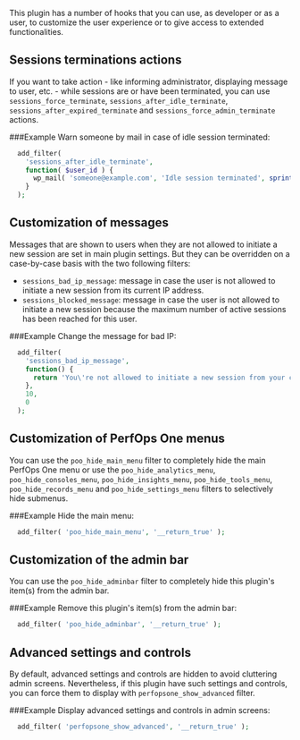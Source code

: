 This plugin has a number of hooks that you can use, as developer or as a user, to customize the user experience or to give access to extended functionalities.

## Sessions terminations actions
If you want to take action - like informing administrator, displaying message to user, etc. - while sessions are or have been terminated, you can use `sessions_force_terminate`, `sessions_after_idle_terminate`, `sessions_after_expired_terminate` and `sessions_force_admin_terminate` actions.

###Example
Warn someone by mail in case of idle session terminated:
```php
  add_filter(
    'sessions_after_idle_terminate',
    function( $user_id ) {
      wp_mail( 'someone@example.com', 'Idle session terminated', sprintf( 'The session for user ID%d has been terminated because it was idle.', $user_id) );
    }
  );
```

## Customization of messages
Messages that are shown to users when they are not allowed to initiate a new session are set in main plugin settings. But they can be overridden on a case-by-case basis with the two following filters:

* `sessions_bad_ip_message`: message in case the user is not allowed to initiate a new session from its current IP address.
* `sessions_blocked_message`: message in case the user is not allowed to initiate a new session because the maximum number of active sessions has been reached for this user.

###Example
Change the message for bad IP:
```php
  add_filter(
    'sessions_bad_ip_message',
    function() {
      return 'You\'re not allowed to initiate a new session from your current IP address.';
    },
    10,
    0
  );
```

## Customization of PerfOps One menus
You can use the `poo_hide_main_menu` filter to completely hide the main PerfOps One menu or use the `poo_hide_analytics_menu`, `poo_hide_consoles_menu`, `poo_hide_insights_menu`, `poo_hide_tools_menu`, `poo_hide_records_menu` and `poo_hide_settings_menu` filters to selectively hide submenus.

###Example
Hide the main menu:
```php
  add_filter( 'poo_hide_main_menu', '__return_true' );
```

## Customization of the admin bar
You can use the `poo_hide_adminbar` filter to completely hide this plugin's item(s) from the admin bar.

###Example
Remove this plugin's item(s) from the admin bar:
```php
  add_filter( 'poo_hide_adminbar', '__return_true' );
```

## Advanced settings and controls
By default, advanced settings and controls are hidden to avoid cluttering admin screens. Nevertheless, if this plugin have such settings and controls, you can force them to display with `perfopsone_show_advanced` filter.

###Example
Display advanced settings and controls in admin screens:
```php
  add_filter( 'perfopsone_show_advanced', '__return_true' );
```